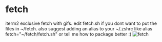 # fetch
iterm2 exclusive fetch with gifs.
edit fetch.sh if you dont want to put the files in ~/fetch.
also suggest adding an alias to your ~/.zshrc like alias fetch="~/fetch/fetch.sh" or tell me how to package better :)
![fetch](https://user-images.githubusercontent.com/90871823/155433568-e63c46d8-67dc-4d42-ac25-c0341d6c55da.gif)
